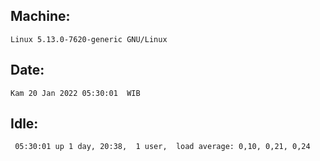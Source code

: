 ## Machine:
```
Linux 5.13.0-7620-generic GNU/Linux
```
## Date:
```
Kam 20 Jan 2022 05:30:01  WIB
```
## Idle:
```
 05:30:01 up 1 day, 20:38,  1 user,  load average: 0,10, 0,21, 0,24
```
